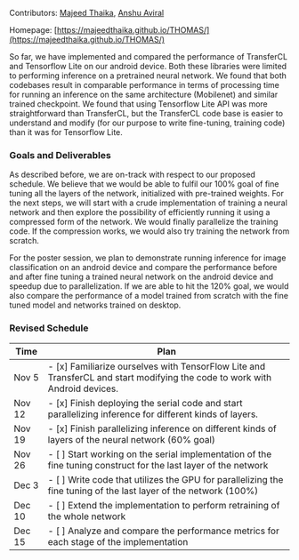 Contributors: [Majeed Thaika](https://github.com/majeedthaika), [Anshu Aviral](https://github.com/cyclotronian)

Homepage: [https://majeedthaika.github.io/THOMAS/](https://majeedthaika.github.io/THOMAS/) 

So far, we have implemented and compared the performance of TransferCL and Tensorflow Lite on our android device. Both these libraries were limited to performing inference on a pretrained neural network. We found that both codebases result in comparable performance in terms of processing time for running an inference on the same architecture (Mobilenet) and similar trained checkpoint. We found that using Tensorflow Lite API was more straightforward than TransferCL, but the TransferCL code base is easier to understand and modify (for our purpose to write fine-tuning, training code) than it was for Tensorflow Lite.

### Goals and Deliverables

As described before, we are on-track with respect to our proposed schedule. We believe that we would be able to fulfil our 100% goal of fine tuning all the layers of the network, initialized with pre-trained weights. For the next steps, we will start with a crude implementation of training a neural network and then explore the possibility of efficiently running it using a compressed form of the network. We would finally parallelize the training code. If the compression works, we would also try training the network from scratch.

For the poster session, we plan to demonstrate running inference for image classification on an android device and compare the performance before and after fine tuning a trained neural network on the android device and speedup due to parallelization. If we are able to hit the 120% goal, we would also compare the performance of a model trained from scratch with the fine tuned model and networks trained on desktop.

### Revised Schedule

Time | Plan |
--- | --- | 
Nov 5 | - [x] Familiarize ourselves with TensorFlow Lite and TransferCL and start modifying the code to work with Android devices.
Nov 12 | - [x] Finish deploying the serial code and start parallelizing inference for different kinds of layers. 
Nov 19 | - [x] Finish parallelizing inference on different kinds of layers of the neural network (60% goal) 
Nov 26 | - [ ] Start working on the serial implementation of the fine tuning construct for the last layer of the network 
Dec 3 | - [ ] Write code that utilizes the GPU for parallelizing the fine tuning of the last layer of the network (100%) 
Dec 10 | - [ ] Extend the implementation to perform retraining of the whole network 
Dec 15 | - [ ] Analyze and compare the performance metrics for each stage of the implementation 
